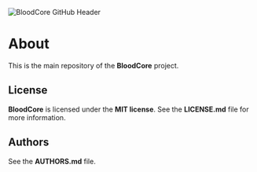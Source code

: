![BloodCore GitHub Header](https://raw.githubusercontent.com/wow-bloodcore/image-assets/master/github-header.png)

# About

This is the main repository of the __BloodCore__ project.

## License

__BloodCore__ is licensed under the __MIT license__. See the __LICENSE.md__ file for more information.

## Authors

See the __AUTHORS.md__ file.

